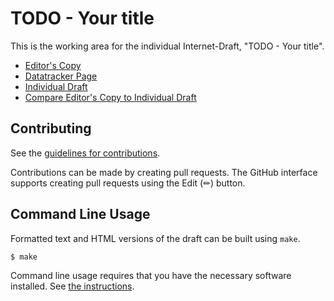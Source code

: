 # TODO - Your title

This is the working area for the individual Internet-Draft, "TODO - Your title".

* [Editor's Copy](https://yanjing19989.github.io/rfctest/#go.draft-yjc-workgroup-ipv6-time.html)
* [Datatracker Page](https://datatracker.ietf.org/doc/draft-yjc-workgroup-ipv6-time)
* [Individual Draft](https://datatracker.ietf.org/doc/html/draft-yjc-workgroup-ipv6-time)
* [Compare Editor's Copy to Individual Draft](https://yanjing19989.github.io/rfctest/#go.draft-yjc-workgroup-ipv6-time.diff)


## Contributing

See the
[guidelines for contributions](https://github.com/yanjing19989/rfctest/blob/main/CONTRIBUTING.md).

Contributions can be made by creating pull requests.
The GitHub interface supports creating pull requests using the Edit (✏) button.


## Command Line Usage

Formatted text and HTML versions of the draft can be built using `make`.

```sh
$ make
```

Command line usage requires that you have the necessary software installed.  See
[the instructions](https://github.com/martinthomson/i-d-template/blob/main/doc/SETUP.md).

